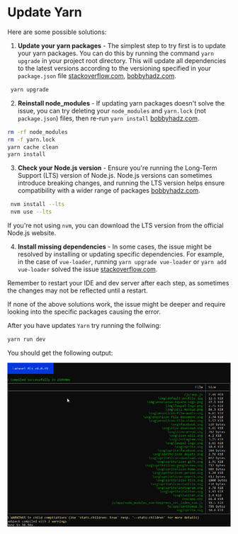 # Update Yarn

Here are some possible solutions:

1. **Update your yarn packages** - The simplest step to try first is to update your yarn packages. You can do this by running the command `yarn upgrade` in your project root directory. This will update all dependencies to the latest versions according to the versioning specified in your `package.json` file [stackoverflow.com](https://stackoverflow.com/questions/62246824/error-err-package-path-not-exported-no-exports-main-resolved-in-app-node-m), [bobbyhadz.com](https://bobbyhadz.com/blog/node-error-err-package-path-not-exported).

```sh
 yarn upgrade
```

2. **Reinstall node\_modules** - If updating yarn packages doesn't solve the issue, you can try deleting your `node_modules` and `yarn.lock` (not `package.json`) files, then re-run `yarn install` [bobbyhadz.com](https://bobbyhadz.com/blog/node-error-err-package-path-not-exported).

```sh
rm -rf node_modules
rm -f yarn.lock 
yarn cache clean 
yarn install
```

3. **Check your Node.js version** - Ensure you're running the Long-Term Support (LTS) version of Node.js. Node.js versions can sometimes introduce breaking changes, and running the LTS version helps ensure compatibility with a wider range of packages [bobbyhadz.com](https://bobbyhadz.com/blog/node-error-err-package-path-not-exported).

```sh
 nvm install --lts    
 nvm use --lts
``` 

If you're not using `nvm`, you can download the LTS version from the official Node.js website.

4. **Install missing dependencies** - In some cases, the issue might be resolved by installing or updating specific dependencies. For example, in the case of `vue-loader`, running `yarn upgrade vue-loader` or `yarn add vue-loader` solved the issue [stackoverflow.com](https://stackoverflow.com/questions/69631437/error-cannot-find-module-webpack-lib-rules-descriptiondatamatcherruleplugin-r).

Remember to restart your IDE and dev server after each step, as sometimes the changes may not be reflected until a restart.

If none of the above solutions work, the issue might be deeper and require looking into the specific packages causing the error.

After you have updates `Yarn` try running the follwing:

```sh
yarn run dev
```

You should get the following output:

![./img/yarn-run-dev.png](./img/yarn-run-dev.png)